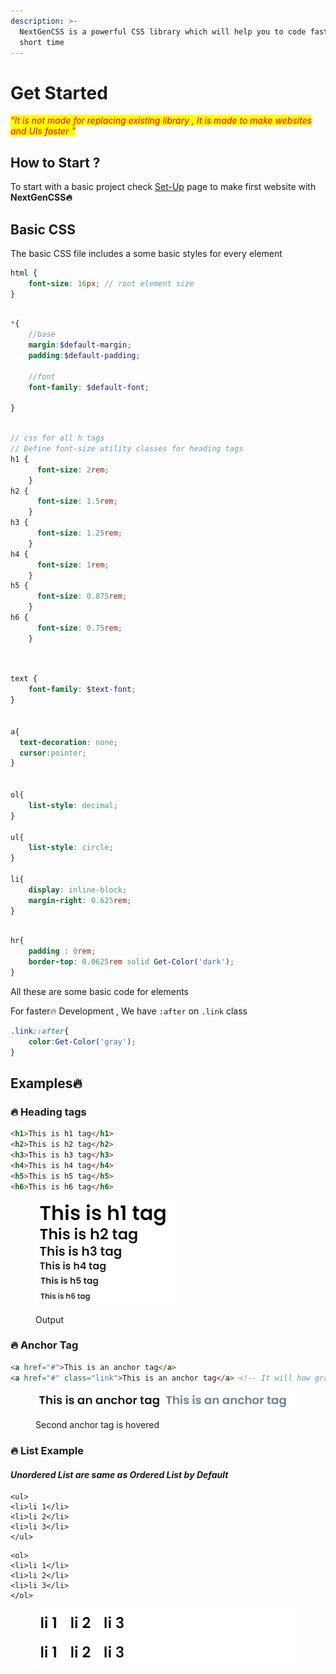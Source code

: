 ```yaml
---
description: >-
  NextGenCSS is a powerful CSS library which will help you to code faster  in
  short time
---
```


# Get Started

_<mark style="color:red;">"It is not made for replacing existing library , It is made to make websites and UIs faster "</mark>_

## How to Start ?

To start with a basic project check [Set-Up](../installation/set-up.md) page to make first website with **NextGenCSS🔥**



## Basic CSS&#x20;

The basic CSS file includes a some basic styles for every element

```scss
html {
    font-size: 16px; // root element size
}
```

```scss

*{
    //base
    margin:$default-margin;
    padding:$default-padding;

    //font
    font-family: $default-font;

}
```

```scss

// css for all h tags
// Define font-size utility classes for heading tags
h1 {
      font-size: 2rem; 
    }
h2 {
      font-size: 1.5rem; 
    }
h3 {
      font-size: 1.25rem; 
    }
h4 {
      font-size: 1rem; 
    }
h5 {
      font-size: 0.875rem; 
    }
h6 {
      font-size: 0.75rem;
    }
  
```

```scss

text {
    font-family: $text-font;
}


a{
  text-decoration: none;
  cursor:pointer;
}


ol{
	list-style: decimal;
}

ul{
	list-style: circle;
}

li{
	display: inline-block;
	margin-right: 0.625rem;
}
```

```scss

hr{
	padding : 0rem;
	border-top: 0.0625rem solid Get-Color('dark');	
}

```

All these are some basic code for elements

For faster🔥 Development , We have `:after`  on `.link` class&#x20;

```scss
.link::after{
	color:Get-Color('gray');
}
```





## Examples🔥

### 🔥 Heading tags

```html
<h1>This is h1 tag</h1>
<h2>This is h2 tag</h2>
<h3>This is h3 tag</h3>
<h4>This is h4 tag</h4>
<h5>This is h5 tag</h5>
<h6>This is h6 tag</h6>
```



<figure><img src="../.gitbook/assets/1.png" alt="output"><figcaption><p>Output</p></figcaption></figure>

### 🔥 Anchor Tag

```html
<a href="#">This is an anchor tag</a>
<a href="#" class="link">This is an anchor tag</a> <!-- It will how gray color oh hover --!>
```

<figure><img src="../.gitbook/assets/2.png" alt=""><figcaption><p>Second anchor tag is hovered</p></figcaption></figure>



### 🔥 List Example



#### _Unordered List are same as Ordered List by Default_

```
<ul>
<li>li 1</li>
<li>li 2</li>
<li>li 3</li>
</ul>
```

```
<ol>
<li>li 1</li>
<li>li 2</li>
<li>li 3</li>
</ol>
```

<figure><img src="../.gitbook/assets/3.png" alt=""><figcaption></figcaption></figure>

